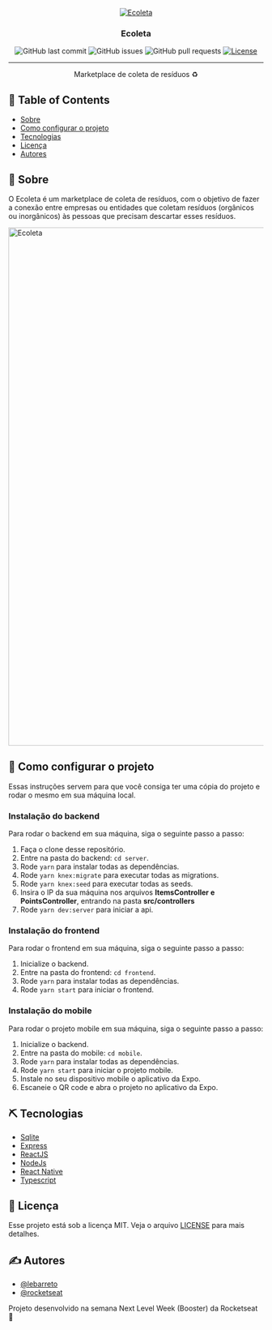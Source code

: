 <p align="center">
  <a href="" rel="noopener">
 <img src="https://user-images.githubusercontent.com/35263018/83899733-ef15ca80-a726-11ea-91dd-428eab65e063.png" alt="Ecoleta"></a>
</p>

<h3 align="center">Ecoleta</h3>

<div align="center">

![GitHub last commit](https://img.shields.io/github/last-commit/lebarreto/ecoleta)
![GitHub issues](https://img.shields.io/github/issues/lebarreto/ecoleta)
![GitHub pull requests](https://img.shields.io/github/issues-pr/lebarreto/ecoleta)
[![License](https://img.shields.io/badge/license-MIT-blue.svg)](/LICENSE)

</div>

---

<p align="center"> Marketplace de coleta de resíduos ♻️
    <br> 
</p>

## 📝 Table of Contents

- [Sobre](#about)
- [Como configurar o projeto](#getting_started)
- [Tecnologias](#built_using)
- [Licença](#license)
- [Autores](#authors)

## 🧐 Sobre <a name = "about"></a>

O Ecoleta é um marketplace de coleta de resíduos, com o objetivo de fazer a conexão entre empresas ou entidades que coletam resíduos (orgânicos ou inorgânicos) às pessoas que precisam descartar esses resíduos.

<img width="1023" alt="Ecoleta" src="https://user-images.githubusercontent.com/35263018/83901229-6bf57400-a728-11ea-9c55-7840c9205236.png">

## 🏁 Como configurar o projeto <a name = "getting_started"></a>

Essas instruções servem para que você consiga ter uma cópia do projeto e rodar o mesmo em sua máquina local.

### Instalação do backend

Para rodar o backend em sua máquina, siga o seguinte passo a passo:

1. Faça o clone desse repositório.
2. Entre na pasta do backend: `cd server`.
3. Rode `yarn` para instalar todas as dependências.
4. Rode `yarn knex:migrate` para executar todas as migrations.
5. Rode `yarn knex:seed` para executar todas as seeds.
6. Insira o IP da sua máquina nos arquivos <strong>ItemsController e PointsController</strong>, entrando na pasta <strong>src/controllers</strong>
6. Rode `yarn dev:server` para iniciar a api.

### Instalação do frontend

Para rodar o frontend em sua máquina, siga o seguinte passo a passo:

1. Inicialize o backend.
2. Entre na pasta do frontend: `cd frontend`.
3. Rode `yarn` para instalar todas as dependências.
4. Rode `yarn start` para iniciar o frontend.

### Instalação do mobile

Para rodar o projeto mobile em sua máquina, siga o seguinte passo a passo:

1. Inicialize o backend.
2. Entre na pasta do mobile: `cd mobile`.
3. Rode `yarn` para instalar todas as dependências.
4. Rode `yarn start` para iniciar o projeto mobile.
5. Instale no seu dispositivo mobile o aplicativo da Expo.
6. Escaneie o QR code e abra o projeto no aplicativo da Expo.

## ⛏️ Tecnologias <a name = "built_using"></a>

- [Sqlite](https://www.sqlite.org/index.html)
- [Express](https://expressjs.com/)
- [ReactJS](https://reactjs.org/)
- [NodeJs](https://nodejs.org/en/)
- [React Native](https://reactnative.dev/)
- [Typescript](https://www.typescriptlang.org/)

## :memo: Licença <a name = "license"></a>

Esse projeto está sob a licença MIT. Veja o arquivo [LICENSE](LICENSE) para mais detalhes.

## ✍️ Autores <a name = "authors"></a>

- [@lebarreto](https://github.com/lebarreto)
- [@rocketseat](https://github.com/Rocketseat)

Projeto desenvolvido na semana Next Level Week (Booster) da Rocketseat :wave:
